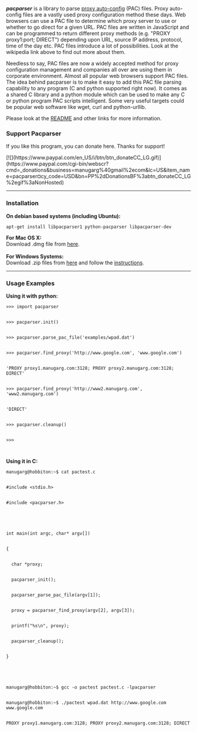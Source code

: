 _**pacparser**_ is a library to parse [proxy auto-config](http://en.wikipedia.org/wiki/Proxy_auto-config) (PAC) files. Proxy auto-config files are a vastly used proxy configuration method these days. Web browsers can use a PAC file to determine  which proxy server to use or whether to go direct for a given URL. PAC files are written in JavaScript and can be programmed to return different proxy methods (e.g. "PROXY proxy1:port; DIRECT") depending upon URL, source IP address, protocol, time of the day etc. PAC files introduce a lot of possibilities. Look at the wikipedia link above to find out more about them.

Needless to say, PAC files are now a widely accepted method for proxy configuration management and companies all over are using them in corporate environment. Almost all popular web browsers support PAC files. The idea behind pacparser is to make it easy to add this PAC file parsing capability to any program (C and python supported right now). It comes as a shared C library and a python module which can be used to make any C or python program PAC scripts intelligent. Some very useful targets could be popular web software like wget, curl and python-urllib.

Please look at the [README](http://pacparser.googlecode.com/svn/trunk/README) and other links for more information.

### Support Pacparser ###
<p>If you like this program, you can donate here. Thanks for support!</p>
[![](https://www.paypal.com/en_US/i/btn/btn_donateCC_LG.gif)](https://www.paypal.com/cgi-bin/webscr?cmd=_donations&business=manugarg%40gmail%2ecom&lc=US&item_name=pacparser&currency_code=USD&bn=PP%2dDonationsBF%3abtn_donateCC_LG%2egif%3aNonHosted)


---

### Installation ###
**On debian based systems (including Ubuntu):**
```
apt-get install libpacparser1 python-pacparser libpacparser-dev
```

**For Mac OS X:**<br>
Download .dmg file from <a href='http://code.google.com/p/pacparser/downloads/list'>here</a>.<br>
<br>
<b>For Windows Systems:</b><br>
Download .zip files from <a href='http://code.google.com/p/pacparser/downloads/list'>here</a> and      follow the <a href='http://pacparser.googlecode.com/svn/trunk/INSTALL'>instructions</a>.<br>
<hr />
<h3>Usage Examples</h3>

<b>Using it with python:</b>
<pre><code>&gt;&gt;&gt; import pacparser<br>
&gt;&gt;&gt; pacparser.init()<br>
&gt;&gt;&gt; pacparser.parse_pac_file('examples/wpad.dat')<br>
&gt;&gt;&gt; pacparser.find_proxy('http://www.google.com', 'www.google.com')<br>
'PROXY proxy1.manugarg.com:3128; PROXY proxy2.manugarg.com:3128; DIRECT'<br>
&gt;&gt;&gt; pacparser.find_proxy('http://www2.manugarg.com', 'www2.manugarg.com')<br>
'DIRECT'<br>
&gt;&gt;&gt; pacparser.cleanup()<br>
&gt;&gt;&gt;<br>
</code></pre>
<b>Using it in C:</b>
<pre><code>manugarg@hobbiton:~$ cat pactest.c<br>
#include &lt;stdio.h&gt;<br>
#include &lt;pacparser.h&gt;<br>
<br>
int main(int argc, char* argv[])<br>
{<br>
  char *proxy;<br>
  pacparser_init();<br>
  pacparser_parse_pac_file(argv[1]);<br>
  proxy = pacparser_find_proxy(argv[2], argv[3]);<br>
  printf("%s\n", proxy);<br>
  pacparser_cleanup();<br>
}<br>
<br>
manugarg@hobbiton:~$ gcc -o pactest pactest.c -lpacparser<br>
manugarg@hobbiton:~$ ./pactest wpad.dat http://www.google.com www.google.com<br>
PROXY proxy1.manugarg.com:3128; PROXY proxy2.manugarg.com:3128; DIRECT<br>
</code></pre>